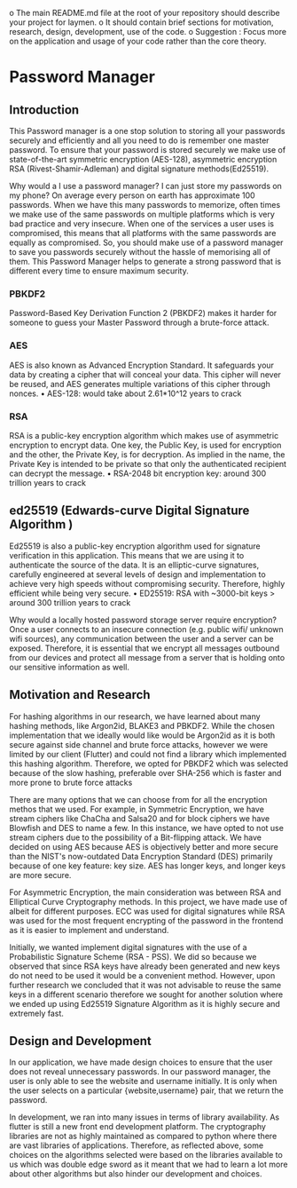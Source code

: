 o	The main README.md file at the root of your repository should describe your project for laymen.
o	It should contain brief sections for motivation, research, design, development, use of the code.
o	Suggestion : Focus more on the application and usage of your code rather than the core theory.

# Password Manager
## Introduction 
This Password manager is a one stop solution to storing all your passwords securely and efficiently and all you need to do is remember one master password. To ensure that your password is stored securely we make use of state-of-the-art symmetric encryption (AES-128), asymmetric encryption RSA (Rivest-Shamir-Adleman) and digital signature methods(Ed25519).

Why would a I use a password manager? I can just store my passwords on my phone? 
On average every person on earth has approximate 100 passwords. When we have this many passwords to memorize, often times we make use of the same passwords on multiple platforms which is very bad practice and very insecure. When one of the services a user uses is compromised, this means that all platforms with the same passwords are equally as compromised. So, you should make use of a password manager to save you passwords securely without the hassle of memorising all of them. This Password Manager helps to generate a strong password that is different every time to ensure maximum security. 

### PBKDF2
Password-Based Key Derivation Function 2 (PBKDF2) makes it harder for someone to guess your Master Password through a brute-force attack.

### AES
AES is also known as Advanced Encryption Standard. It safeguards your data by creating a cipher that will conceal your data. This cipher will never be reused, and AES generates multiple variations of this cipher through nonces. 
•	AES-128: would take about 2.61*10^12 years to crack
### RSA 
RSA is a public-key encryption algorithm which makes use of asymmetric encryption to encrypt data. One key, the Public Key, is used for encryption and the other, the Private Key, is for decryption. As implied in the name, the Private Key is intended to be private so that only the authenticated recipient can decrypt the message. 
•	RSA-2048 bit encryption key: around 300 trillion years to crack
## ed25519 (Edwards-curve Digital Signature Algorithm )
Ed25519 is also a public-key encryption algorithm used for signature verification in this application. This means that we are using it to authenticate the source of the data. It is an elliptic-curve signatures, carefully engineered at several levels of design and implementation to achieve very high speeds without compromising security. Therefore, highly efficient while being very secure. 
•	ED25519: RSA with ~3000-bit keys > around 300 trillion years to crack

Why would a locally hosted password storage server require encryption? 
Once a user connects to an insecure connection (e.g. public wifi/ unknown wifi sources), any communication between the user and a server can be exposed. Therefore, it is essential that we encrypt all messages outbound from our devices and protect all message from a server that is holding onto our sensitive information as well. 
## Motivation and Research
For hashing algorithms in our research, we have learned about many hashing methods, like Argon2id, BLAKE3 and PBKDF2. While the chosen implementation that we ideally would like would be Argon2id as it is both secure against side channel and brute force attacks, however we were limited by our client (Flutter) and could not find a library which implemented this hashing algorithm. Therefore, we opted for PBKDF2 which was selected because of the slow hashing, preferable over SHA-256 which is faster and more prone to brute force attacks 

There are many options that we can choose from for all the encryption methos that we used. For example, in Symmetric Encryption, we have stream ciphers like ChaCha and Salsa20 and for block ciphers we have Blowfish and DES to name a few. In this instance, we have opted to not use stream ciphers due to the possibility of a Bit-flipping attack. We have decided on using AES because AES is objectively better and more secure than the NIST's now-outdated Data Encryption Standard (DES) primarily because of one key feature: key size. AES has longer keys, and longer keys are more secure.

For Asymmetric Encryption, the main consideration was between RSA and Elliptical Curve Cryptography methods. In this project, we have made use of albeit for different purposes. ECC was used for digital signatures while RSA was used for the most frequent encrypting of the password in the frontend as it is easier to implement and understand.

Initially, we wanted implement digital signatures with the use of a Probabilistic Signature Scheme (RSA - PSS). We did so because we observed that since RSA keys have already been generated and new keys do not need to be used it would be a convenient method. However, upon further research we concluded that it was not advisable to reuse the same keys in a different scenario therefore we sought for another solution where we ended up using Ed25519 Signature Algorithm as it is highly secure and extremely fast.

## Design and Development
In our application, we have made design choices to ensure that the user does not reveal unnecessary passwords. In our password manager, the user is only able to see the website and username initially. It is only when the user selects on a particular {website,username} pair, that we return the password. 

In development, we ran into many issues in terms of library availability. As flutter is still a new front end development platform. The cryptography libraries are not as highly maintained as compared to python where there are vast libraries of applications. Therefore, as reflected above, some choices on the algorithms selected were based on the libraries available to us which was double edge sword as it meant that we had to learn a lot more about other algorithms but also hinder our development and choices. 
